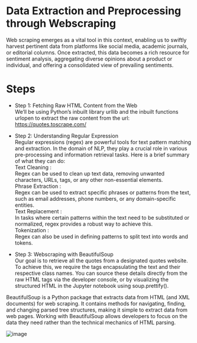 # Data Extraction and Preprocessing through Webscraping
Web scraping emerges as a vital tool in this context, enabling us to swiftly harvest pertinent data from platforms like social media, academic journals, or editorial columns. Once extracted, this data becomes a rich resource for sentiment analysis, aggregating diverse opinions about a product or individual, and offering a consolidated view of prevailing sentiments.

# Steps

- Step 1: Fetching Raw HTML Content from the Web  
We’ll be using Python’s inbuilt library urllib and the inbuilt functions urlopen to extract the raw content from the url: https://quotes.toscrape.com/

- Step 2: Understanding Regular Expression  
Regular expressions (regex) are powerful tools for text pattern matching and extraction. In the domain of NLP, they play a crucial role in various pre-processing and information retrieval tasks. Here is a brief summary of what they can do:  
Text Cleaning :  
Regex can be used to clean up text data, removing unwanted characters, URLs, tags, or any other non-essential elements.  
Phrase Extraction :  
Regex can be used to extract specific phrases or patterns from the text, such as email addresses, phone numbers, or any domain-specific entities.  
Text Replacement :  
In tasks where certain patterns within the text need to be substituted or normalized, regex provides a robust way to achieve this.  
Tokenization :  
Regex can also be used in defining patterns to split text into words and tokens.  

- Step 3: Webscraping with BeautifulSoup  
Our goal is to retrieve all the quotes from a designated quotes website. To achieve this, we require the tags encapsulating the text and their respective class names.
You can source these details directly from the raw HTML tags via the developer console, or by visualizing the structured HTML in the Jupyter notebook using soup.prettify().  

BeautifulSoup is a Python package that extracts data from HTML (and XML documents) for web scraping. It contains methods for navigating, finding, and changing parsed tree structures, making it simple to extract data from web pages. Working with BeautifulSoup allows developers to focus on the data they need rather than the technical mechanics of HTML parsing.

![image](https://github.com/iamprathmesh/Data-Extraction-and-Preprocessing-through-Webscraping/assets/86964450/613e3f96-1b1b-47b5-bf51-9be89ee45132)
